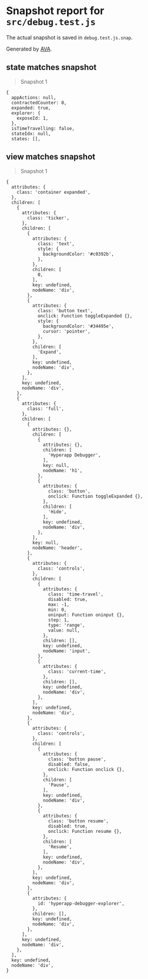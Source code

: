 # Snapshot report for `src/debug.test.js`

The actual snapshot is saved in `debug.test.js.snap`.

Generated by [AVA](https://ava.li).

## state matches snapshot

> Snapshot 1

    {
      appActions: null,
      contractedCounter: 0,
      expanded: true,
      explorer: {
        exposeId: 1,
      },
      isTimeTravelling: false,
      stateIdx: null,
      states: [],
    

## view matches snapshot

> Snapshot 1

    {
      attributes: {
        class: 'container expanded',
      },
      children: [
        {
          attributes: {
            class: 'ticker',
          },
          children: [
            {
              attributes: {
                class: 'text',
                style: {
                  backgroundColor: '#c0392b',
                },
              },
              children: [
                0,
              ],
              key: undefined,
              nodeName: 'div',
            },
            {
              attributes: {
                class: 'button text',
                onclick: Function toggleExpanded {},
                style: {
                  backgroundColor: '#34495e',
                  cursor: 'pointer',
                },
              },
              children: [
                'Expand',
              ],
              key: undefined,
              nodeName: 'div',
            },
          ],
          key: undefined,
          nodeName: 'div',
        },
        {
          attributes: {
            class: 'full',
          },
          children: [
            {
              attributes: {},
              children: [
                {
                  attributes: {},
                  children: [
                    'Hyperapp Debugger',
                  ],
                  key: null,
                  nodeName: 'h1',
                },
                {
                  attributes: {
                    class: 'button',
                    onclick: Function toggleExpanded {},
                  },
                  children: [
                    'Hide',
                  ],
                  key: undefined,
                  nodeName: 'div',
                },
              ],
              key: null,
              nodeName: 'header',
            },
            {
              attributes: {
                class: 'controls',
              },
              children: [
                {
                  attributes: {
                    class: 'time-travel',
                    disabled: true,
                    max: -1,
                    min: 0,
                    oninput: Function oninput {},
                    step: 1,
                    type: 'range',
                    value: null,
                  },
                  children: [],
                  key: undefined,
                  nodeName: 'input',
                },
                {
                  attributes: {
                    class: 'current-time',
                  },
                  children: [],
                  key: undefined,
                  nodeName: 'div',
                },
              ],
              key: undefined,
              nodeName: 'div',
            },
            {
              attributes: {
                class: 'controls',
              },
              children: [
                {
                  attributes: {
                    class: 'button pause',
                    disabled: false,
                    onclick: Function onclick {},
                  },
                  children: [
                    'Pause',
                  ],
                  key: undefined,
                  nodeName: 'div',
                },
                {
                  attributes: {
                    class: 'button resume',
                    disabled: true,
                    onclick: Function resume {},
                  },
                  children: [
                    'Resume',
                  ],
                  key: undefined,
                  nodeName: 'div',
                },
              ],
              key: undefined,
              nodeName: 'div',
            },
            {
              attributes: {
                id: 'hyperapp-debugger-explorer',
              },
              children: [],
              key: undefined,
              nodeName: 'div',
            },
          ],
          key: undefined,
          nodeName: 'div',
        },
      ],
      key: undefined,
      nodeName: 'div',
    }
